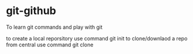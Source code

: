 # git-github
To learn git commands and play with git 

to create a local reporsitory use  command git init
to clone/downlaod a repo from central use command git clone

